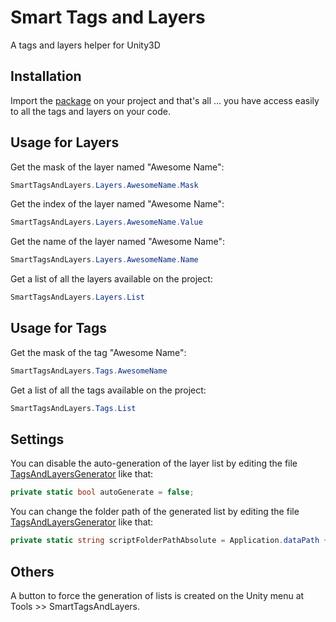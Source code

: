 # Smart Tags and Layers
A tags and layers helper for Unity3D

## Installation
Import the [package](https://github.com/nicoplv/smart-tags-and-layers/raw/master/SmartTagsAndLayers.unitypackage) on your project and that's all ... you have access easily to all the tags and layers on your code.

## Usage for Layers
Get the mask of the layer named "Awesome Name":
```C#
SmartTagsAndLayers.Layers.AwesomeName.Mask
```

Get the index of the layer named "Awesome Name":
```C#
SmartTagsAndLayers.Layers.AwesomeName.Value
```

Get the name of the layer named "Awesome Name":
```C#
SmartTagsAndLayers.Layers.AwesomeName.Name
```

Get a list of all the layers available on the project:
```C#
SmartTagsAndLayers.Layers.List
```

## Usage for Tags
Get the mask of the tag "Awesome Name":
```C#
SmartTagsAndLayers.Tags.AwesomeName
```

Get a list of all the tags available on the project:
```C#
SmartTagsAndLayers.Tags.List
```

## Settings
You can disable the auto-generation of the layer list by editing the file [TagsAndLayersGenerator](https://github.com/nicoplv/smart-tags-and-layers/blob/master/Assets/Extensions/SmartTagsAndLayers/Editor/TagsAndLayersGenerator.cs) like that:
```C#
private static bool autoGenerate = false;
```

You can change the folder path of the generated list by editing the file [TagsAndLayersGenerator](https://github.com/nicoplv/smart-tags-and-layers/blob/master/Assets/Extensions/SmartTagsAndLayers/Editor/TagsAndLayersGenerator.cs) like that:
```C#
private static string scriptFolderPathAbsolute = Application.dataPath + "YourPath";
```

## Others
A button to force the generation of lists is created on the Unity menu at Tools >> SmartTagsAndLayers.
